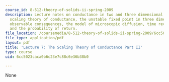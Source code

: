 ```yaml
---
course_id: 8-512-theory-of-solids-ii-spring-2009
description: Lecture notes on conductance in two and three dimensional systems, the
  scaling theory of conductance, the unstable fixed point in three dimensions, experimentally
  observable consequences, the model of microscopic diffusion, time reversal symmetry,
  and the probability of return.
file_location: /coursemedia/8-512-theory-of-solids-ii-spring-2009/6cc5023caca0b6c23e7c88c6e36b38b0_MIT8_512s09_lec07_rev.pdf
file_type: application/pdf
layout: pdf
title: 'Lecture 7: The Scaling Theory of Conductance Part II'
type: course
uid: 6cc5023caca0b6c23e7c88c6e36b38b0

---
```

None